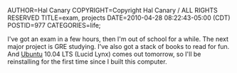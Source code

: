 AUTHOR=Hal Canary
COPYRIGHT=Copyright Hal Canary / ALL RIGHTS RESERVED
TITLE=exam, projects
DATE=2010-04-28 08:22:43-05:00 (CDT)
POSTID=977
CATEGORIES=life;

I've got an exam in a few hours, then I'm out of school for a while. The next major project is GRE studying. I've also got a stack of books to read for fun. And [Ubuntu](http://www.ubuntu.com/) 10.04 LTS (Lucid Lynx) comes out tomorrow, so I'll be reinstalling for the first time since I built this computer.
